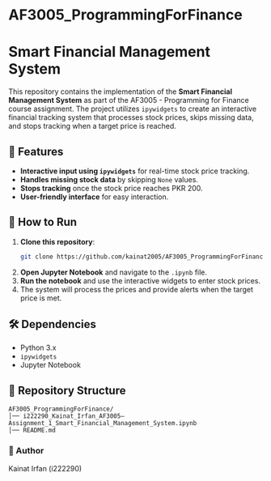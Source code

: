 # AF3005_ProgrammingForFinance

# Smart Financial Management System

This repository contains the implementation of the **Smart Financial Management System** as part of the AF3005 - Programming for Finance course assignment. The project utilizes `ipywidgets` to create an interactive financial tracking system that processes stock prices, skips missing data, and stops tracking when a target price is reached.

## 📌 Features
- **Interactive input using `ipywidgets`** for real-time stock price tracking.
- **Handles missing stock data** by skipping `None` values.
- **Stops tracking** once the stock price reaches PKR 200.
- **User-friendly interface** for easy interaction.

## 🚀 How to Run
1. **Clone this repository**:
   ```bash
   git clone https://github.com/kainat2005/AF3005_ProgrammingForFinance.git
   ```
2. **Open Jupyter Notebook** and navigate to the `.ipynb` file.
3. **Run the notebook** and use the interactive widgets to enter stock prices.
4. The system will process the prices and provide alerts when the target price is met.

## 🛠 Dependencies
- Python 3.x
- `ipywidgets`
- Jupyter Notebook

## 📂 Repository Structure
```
AF3005_ProgrammingForFinance/
│── i222290_Kainat_Irfan_AF3005–Assignment_1_Smart_Financial_Management_System.ipynb
│── README.md
```

### 🔗 Author
Kainat Irfan (i222290)

